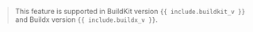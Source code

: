 > This feature is supported in BuildKit version `{{ include.buildkit_v }}`
> and Buildx version `{{ include.buildx_v }}`.